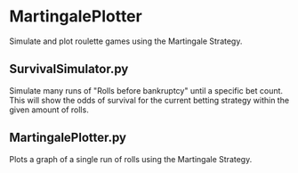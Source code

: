 # MartingalePlotter

Simulate and plot roulette games using the Martingale Strategy. 

## SurvivalSimulator.py

Simulate many runs of "Rolls before bankruptcy" until a specific bet count. 
This will show the odds of survival for the current betting strategy within the given amount of rolls. 

## MartingalePlotter.py

Plots a graph of a single run of rolls using the Martingale Strategy. 